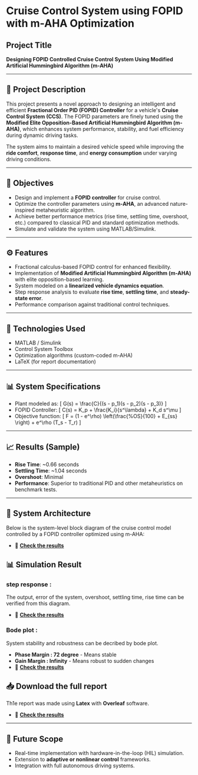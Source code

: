 
# Cruise Control System using FOPID with m-AHA Optimization

## Project Title
**Designing FOPID Controlled Cruise Control System Using Modified Artificial Hummingbird Algorithm (m-AHA)**

---

## 📝 Project Description

This project presents a novel approach to designing an intelligent and efficient **Fractional Order PID (FOPID) Controller** for a vehicle's **Cruise Control System (CCS)**. The FOPID parameters are finely tuned using the **Modified Elite Opposition-Based Artificial Hummingbird Algorithm (m-AHA)**, which enhances system performance, stability, and fuel efficiency during dynamic driving tasks.

The system aims to maintain a desired vehicle speed while improving the **ride comfort**, **response time**, and **energy consumption** under varying driving conditions.

---

## 🎯 Objectives

- Design and implement a **FOPID controller** for cruise control.
- Optimize the controller parameters using **m-AHA**, an advanced nature-inspired metaheuristic algorithm.
- Achieve better performance metrics (rise time, settling time, overshoot, etc.) compared to classical PID and standard optimization methods.
- Simulate and validate the system using MATLAB/Simulink.

---

## ⚙️ Features

- Fractional calculus-based FOPID control for enhanced flexibility.
- Implementation of **Modified Artificial Hummingbird Algorithm (m-AHA)** with elite opposition-based learning.
- System modeled on a **linearized vehicle dynamics equation**.
- Step response analysis to evaluate **rise time**, **settling time**, and **steady-state error**.
- Performance comparison against traditional control techniques.

---

## 🧠 Technologies Used

- MATLAB / Simulink
- Control System Toolbox
- Optimization algorithms (custom-coded m-AHA) 
- LaTeX (for report documentation)

---

## 📊 System Specifications

- Plant modeled as:
  \[
  G(s) = \frac{C}{(s - p_1)(s - p_2)(s - p_3)}
  \]
- FOPID Controller:
  \[
  C(s) = K_p + \frac{K_i}{s^\lambda} + K_d s^\mu
  \]
- Objective function:
  \[
  F = (1 - e^\rho) \left(\frac{\%OS}{100} + E_{ss} \right) + e^\rho (T_s - T_r)
  \]

---

## 📈 Results (Sample)

- **Rise Time**: ~0.66 seconds  
- **Settling Time**: ~1.04 seconds  
- **Overshoot**: Minimal  
- **Performance**: Superior to traditional PID and other metaheuristics on benchmark tests.

---

## 🧠 System Architecture

Below is the system-level block diagram of the cruise control model controlled by a FOPID controller optimized using m-AHA:

- 🔗 [**Check the results**](./Model(Simulink)CruiseControlSystem.pdf)

## 📊 Simulation Result
### step response :
The output, error of the system, overshoot, settling time, rise time can be verified from this diagram.

- 🔗 [**Check the results**](./step_response.png)

### Bode plot :
System stability and robustness can be decribed by bode plot.  

- **Phase Margin : 72 degree** - Means stable
- **Gain Margin : Infinity** - Means robust to sudden changes
-  🔗 [**Check the results**](./bode_plot.png)

## 📥 Download the full report
Th1e report was made using **Latex** with **Overleaf** software.

- 🔗 [**Check the results**](./Report-Cruise_control_system.pdf)

---

## 📌 Future Scope

- Real-time implementation with hardware-in-the-loop (HIL) simulation.
- Extension to **adaptive or nonlinear control** frameworks.
- Integration with full autonomous driving systems.
